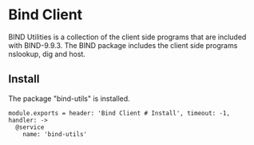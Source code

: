 
# Bind Client

BIND Utilities is a collection of the client side programs that are included 
with BIND-9.9.3. The BIND package includes the client side programs 
nslookup, dig and host.

## Install

The package "bind-utils" is installed.

    module.exports = header: 'Bind Client # Install', timeout: -1, handler: ->
      @service
        name: 'bind-utils'
